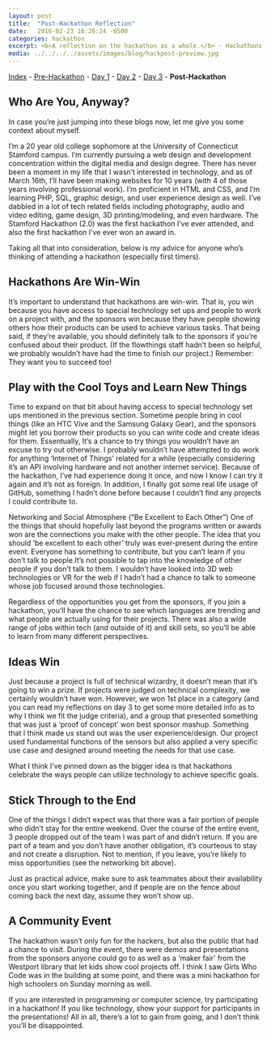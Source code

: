 ```yaml
---
layout: post
title:  "Post-Hackathon Reflection"
date:   2016-02-23 16:26:24 -0500
categories: hackathon
excerpt: <b>A reflection on the hackathon as a whole.</b> - Hackathons are win-win, play with the cool toys and learn new things, ideas win, stick through to the end, a community event.
media: ../../../../assets/images/blog/hackpost-preview.jpg
---
```

[Index](../../../../hackathon/2016/02/23/hackathon-index.html) - [Pre-Hackathon](../../../../hackathon/2016/02/18/hackathon-day-0.html) - [Day 1](../../../../hackathon/2016/02/19/hackathon-day-1.html) - [Day 2](../../../../hackathon/2016/02/20/hackathon-day-2.html) - [Day 3](../../../../hackathon/2016/02/21/hackathon-day-3.html) - **Post-Hackathon**

## Who Are You, Anyway?
In case you’re just jumping into these blogs now, let me give you some context about myself.

I’m a 20 year old college sophomore at the University of Connecticut Stamford campus. I’m currently pursuing a web design and development concentration within the digital media and design degree. There has never been a moment in my life that I wasn’t interested in technology, and as of March 16th, I’ll have been making websites for 10 years (with 4 of those years involving professional work). I’m proficient in HTML and CSS, and I’m learning PHP, SQL, graphic design, and user experience design as well. I’ve dabbled in a lot of tech related fields including photography, audio and video editing, game design, 3D printing/modeling, and even hardware. The Stamford Hackathon (2.0) was the first hackathon I’ve ever attended, and also the first hackathon I’ve ever won an award in.

Taking all that into consideration, below is my advice for anyone who’s thinking of attending a hackathon (especially first timers).

## Hackathons Are Win-Win
It’s important to understand that hackathons are win-win. That is, you win because you have access to special technology set ups and people to work on a project with, and the sponsors win because they have people showing others how their products can be used to achieve various tasks. That being said, if they’re available, you should definitely talk to the sponsors if you’re confused about their product. (If the flowthings staff hadn’t been so helpful, we probably wouldn’t have had the time to finish our project.) Remember: They want you to succeed too!

## Play with the Cool Toys and Learn New Things
Time to expand on that bit about having access to special technology set ups mentioned in the previous section. Sometime people bring in cool things (like an HTC Vive and the Samsung Galaxy Gear), and the sponsors might let you borrow their products so you can write code and create ideas for them. Essentually, It’s a chance to try things you wouldn’t have an excuse to try out otherwise. I probably wouldn’t have attempted to do work for anything ‘Internet of Things’ related for a while (especially considering it’s an API involving hardware and not another internet service). Because of the hackathon, I’ve had experience doing it once, and now I know I can try it again and it’s not as foreign. In addition, I finally got some real life usage of GitHub, something I hadn’t done before because I couldn’t find any projects I could contribute to.

Networking and Social Atmosphere (“Be Excellent to Each Other”)
One of the things that should hopefully last beyond the programs written or awards won are the connections you make with the other people. The idea that you should ‘be excellent to each other’ truly was ever-present during the entire event. Everyone has something to contribute, but you can’t learn if you don’t talk to people.It’s not possible to tap into the knowledge of other people if you don’t talk to them. I wouldn’t have looked into 3D web technologies or VR for the web if I hadn’t had a chance to talk to someone whose job focused around those technologies.

Regardless of the opportunities you get from the sponsors, if you join a hackathon, you’ll have the chance to see which languages are trending and what people are actually using for their projects. There was also a wide range of jobs within tech (and outside of it) and skill sets, so you’ll be able to learn from many different perspectives.

## Ideas Win
Just because a project is full of technical wizardry, it doesn’t mean that it’s going to win a prize. If projects were judged on technical complexity, we certainly wouldn’t have won. However, we won 1st place in a category (and you can read my reflections on day 3 to get some more detailed info as to why I think we fit the judge criteria), and a group that presented something that was just a ‘proof of concept’ won best sponsor mashup. Something that I think made us stand out was the user experience/design. Our project used fundamental functions of the sensors but also applied a very specific use case and designed around meeting the needs for that use case.

What I think I’ve pinned down as the bigger idea is that hackathons celebrate the ways people can utilize technology to achieve specific goals.

## Stick Through to the End
One of the things I didn’t expect was that there was a fair portion of people who didn’t stay for the entire weekend. Over the course of the entire event, 3 people dropped out of the team I was part of and didn’t return. If you are part of a team and you don’t have another obligation, it’s courteous to stay and not create a disruption. Not to mention, if you leave, you’re likely to miss opportunities (see the networking bit above).

Just as practical advice, make sure to ask teammates about their availability once you start working together, and if people are on the fence about coming back the next day, assume they won’t show up.

## A Community Event
The hackathon wasn’t only fun for the hackers, but also the public that had a chance to visit. During the event, there were demos and presentations from the sponsors anyone could go to as well as a ‘maker fair’ from the Westport library that let kids show cool projects off. I think I saw Girls Who Code was in the building at some point, and there was a mini hackathon for high schoolers on Sunday morning as well.

If you are interested in programming or computer science, try participating in a hackathon! If you like technology, show your support for participants in the presentations! All in all, there’s a lot to gain from going, and I don’t think you’ll be disappointed.
